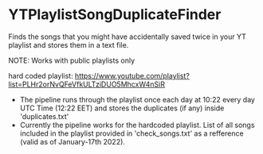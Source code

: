 # YTPlaylistSongDuplicateFinder
Finds the songs that you might have accidentally saved twice in your YT playlist and stores them in a text file.

NOTE: Works with public playlists only

hard coded playlist: https://www.youtube.com/playlist?list=PLHr2orNvQFeVfkULTziDUO5MhcxW4nSiR

- The pipeline runs through the playlist once each day at 10:22 every day UTC Time (12:22 EET) and stores the duplicates (if any) inside 'duplicates.txt'
- Currently the pipeline works for the hardcoded playlist. List of all songs included in the playlist provided in 'check_songs.txt' as a refference (valid as of January-17th 2022).

